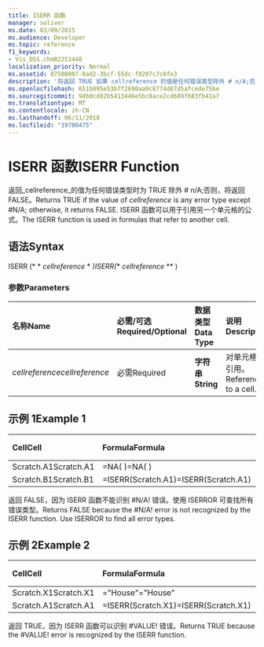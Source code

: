 ```yaml
---
title: ISERR 函数
manager: soliver
ms.date: 03/09/2015
ms.audience: Developer
ms.topic: reference
f1_keywords:
- Vis_DSS.chm82251448
localization_priority: Normal
ms.assetid: 87508007-8ad2-3bcf-55dc-f0207c7c6fe3
description: '将返回 TRUE 如果 cellreference 的值是任何错误类型除外 # n/A;否则，将返回 FALSE。 ISERR 函数可以用于引用另一个单元格的公式。'
ms.openlocfilehash: 651b095e53b7f2690aa9c8774d87d5afcede75be
ms.sourcegitcommit: 9d60cd82b5413446e5bc8ace2cd689f683fb41a7
ms.translationtype: MT
ms.contentlocale: zh-CN
ms.lasthandoff: 06/11/2018
ms.locfileid: "19780475"
---
```

# <a name="iserr-function"></a><span data-ttu-id="e5d53-104">ISERR 函数</span><span class="sxs-lookup"><span data-stu-id="e5d53-104">ISERR Function</span></span>

<span data-ttu-id="e5d53-105">返回_cellreference_的值为任何错误类型时为 TRUE 除外 # n/A;否则，将返回 FALSE。</span><span class="sxs-lookup"><span data-stu-id="e5d53-105">Returns TRUE if the value of  _cellreference_ is any error type except #N/A; otherwise, it returns FALSE.</span></span> <span data-ttu-id="e5d53-106">ISERR 函数可以用于引用另一个单元格的公式。</span><span class="sxs-lookup"><span data-stu-id="e5d53-106">The ISERR function is used in formulas that refer to another cell.</span></span> 
  
## <a name="syntax"></a><span data-ttu-id="e5d53-107">语法</span><span class="sxs-lookup"><span data-stu-id="e5d53-107">Syntax</span></span>

<span data-ttu-id="e5d53-108">ISERR (* * *cellreference* * *)</span><span class="sxs-lookup"><span data-stu-id="e5d53-108">ISERR(** *cellreference* ** )</span></span> 
  
### <a name="parameters"></a><span data-ttu-id="e5d53-109">参数</span><span class="sxs-lookup"><span data-stu-id="e5d53-109">Parameters</span></span>

|<span data-ttu-id="e5d53-110">**名称**</span><span class="sxs-lookup"><span data-stu-id="e5d53-110">**Name**</span></span>|<span data-ttu-id="e5d53-111">**必需/可选**</span><span class="sxs-lookup"><span data-stu-id="e5d53-111">**Required/Optional**</span></span>|<span data-ttu-id="e5d53-112">**数据类型**</span><span class="sxs-lookup"><span data-stu-id="e5d53-112">**Data Type**</span></span>|<span data-ttu-id="e5d53-113">**说明**</span><span class="sxs-lookup"><span data-stu-id="e5d53-113">**Description**</span></span>|
|:-----|:-----|:-----|:-----|
| <span data-ttu-id="e5d53-114">_cellreference_</span><span class="sxs-lookup"><span data-stu-id="e5d53-114">_cellreference_</span></span> <br/> |<span data-ttu-id="e5d53-115">必需</span><span class="sxs-lookup"><span data-stu-id="e5d53-115">Required</span></span>  <br/> |<span data-ttu-id="e5d53-116">**字符串**</span><span class="sxs-lookup"><span data-stu-id="e5d53-116">**String**</span></span> <br/> |<span data-ttu-id="e5d53-117">对单元格的引用。</span><span class="sxs-lookup"><span data-stu-id="e5d53-117">Reference to a cell.</span></span>  <br/> |
   
## <a name="example-1"></a><span data-ttu-id="e5d53-118">示例 1</span><span class="sxs-lookup"><span data-stu-id="e5d53-118">Example 1</span></span>

|<span data-ttu-id="e5d53-119">**Cell**</span><span class="sxs-lookup"><span data-stu-id="e5d53-119">**Cell**</span></span>|<span data-ttu-id="e5d53-120">**Formula**</span><span class="sxs-lookup"><span data-stu-id="e5d53-120">**Formula**</span></span>|<span data-ttu-id="e5d53-121">**返回值**</span><span class="sxs-lookup"><span data-stu-id="e5d53-121">**Value returned**</span></span>|
|:-----|:-----|:-----|
|<span data-ttu-id="e5d53-122">Scratch.A1</span><span class="sxs-lookup"><span data-stu-id="e5d53-122">Scratch.A1</span></span>  <br/> |<span data-ttu-id="e5d53-123">=NA( )</span><span class="sxs-lookup"><span data-stu-id="e5d53-123">=NA( )</span></span>  <br/> |<span data-ttu-id="e5d53-124">#N/A!</span><span class="sxs-lookup"><span data-stu-id="e5d53-124">#N/A!</span></span>  <br/> |
|<span data-ttu-id="e5d53-125">Scratch.B1</span><span class="sxs-lookup"><span data-stu-id="e5d53-125">Scratch.B1</span></span>  <br/> |<span data-ttu-id="e5d53-126">=ISERR(Scratch.A1)</span><span class="sxs-lookup"><span data-stu-id="e5d53-126">=ISERR(Scratch.A1)</span></span>  <br/> |<span data-ttu-id="e5d53-127">FALSE</span><span class="sxs-lookup"><span data-stu-id="e5d53-127">FALSE</span></span>  <br/> |
   
<span data-ttu-id="e5d53-p103">返回 FALSE，因为 ISERR 函数不能识别 #N/A! 错误。使用 ISERROR 可查找所有错误类型。</span><span class="sxs-lookup"><span data-stu-id="e5d53-p103">Returns FALSE because the #N/A! error is not recognized by the ISERR function. Use ISERROR to find all error types.</span></span>
  
## <a name="example-2"></a><span data-ttu-id="e5d53-131">示例 2</span><span class="sxs-lookup"><span data-stu-id="e5d53-131">Example 2</span></span>

|<span data-ttu-id="e5d53-132">**Cell**</span><span class="sxs-lookup"><span data-stu-id="e5d53-132">**Cell**</span></span>|<span data-ttu-id="e5d53-133">**Formula**</span><span class="sxs-lookup"><span data-stu-id="e5d53-133">**Formula**</span></span>|<span data-ttu-id="e5d53-134">**返回值**</span><span class="sxs-lookup"><span data-stu-id="e5d53-134">**Value returned**</span></span>|
|:-----|:-----|:-----|
|<span data-ttu-id="e5d53-135">Scratch.X1</span><span class="sxs-lookup"><span data-stu-id="e5d53-135">Scratch.X1</span></span>  <br/> |<span data-ttu-id="e5d53-136">="House"</span><span class="sxs-lookup"><span data-stu-id="e5d53-136">="House"</span></span>  <br/> |<span data-ttu-id="e5d53-137">#VALUE!</span><span class="sxs-lookup"><span data-stu-id="e5d53-137">#VALUE!</span></span>  <br/> |
|<span data-ttu-id="e5d53-138">Scratch.A1</span><span class="sxs-lookup"><span data-stu-id="e5d53-138">Scratch.A1</span></span>  <br/> |<span data-ttu-id="e5d53-139">=ISERR(Scratch.X1)</span><span class="sxs-lookup"><span data-stu-id="e5d53-139">=ISERR(Scratch.X1)</span></span>  <br/> |<span data-ttu-id="e5d53-140">TRUE</span><span class="sxs-lookup"><span data-stu-id="e5d53-140">TRUE</span></span>  <br/> |
   
<span data-ttu-id="e5d53-p104">返回 TRUE，因为 ISERR 函数可以识别 #VALUE! 错误。</span><span class="sxs-lookup"><span data-stu-id="e5d53-p104">Returns TRUE because the #VALUE! error is recognized by the ISERR function.</span></span>
  

